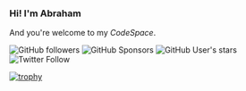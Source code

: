 ### Hi! I'm **Abraham**

And you're welcome to my _CodeSpace_.

![GitHub followers](https://img.shields.io/github/followers/anubra266?style=social)
![GitHub Sponsors](https://img.shields.io/github/sponsors/anubra266?style=social)
![GitHub User's stars](https://img.shields.io/github/stars/anubra266?style=social)
![Twitter Follow](https://img.shields.io/twitter/follow/anubra266?style=social)

[![trophy](https://github-profile-trophy.vercel.app/?username=ryo-ma&theme=onedark)](https://github.com/anubra266)
